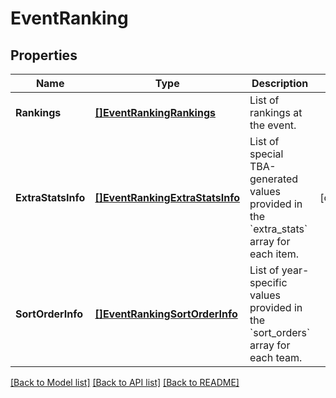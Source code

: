 # EventRanking

## Properties
Name | Type | Description | Notes
------------ | ------------- | ------------- | -------------
**Rankings** | [**[]EventRankingRankings**](Event_Ranking_rankings.md) | List of rankings at the event. | 
**ExtraStatsInfo** | [**[]EventRankingExtraStatsInfo**](Event_Ranking_extra_stats_info.md) | List of special TBA-generated values provided in the &#x60;extra_stats&#x60; array for each item. | [optional] 
**SortOrderInfo** | [**[]EventRankingSortOrderInfo**](Event_Ranking_sort_order_info.md) | List of year-specific values provided in the &#x60;sort_orders&#x60; array for each team. | 

[[Back to Model list]](../README.md#documentation-for-models) [[Back to API list]](../README.md#documentation-for-api-endpoints) [[Back to README]](../README.md)


